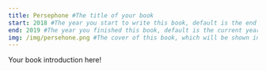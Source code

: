 ```yaml
---
title: Persephone #The title of your book
start: 2018 #The year you start to write this book, default is the end year.
end: 2019 #The year you finished this book, default is the current year.
img: /img/persehone.png #The cover of this book, which will be shown in the home slides and the book index page.
---
```

Your book introduction here!
